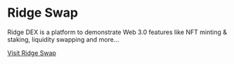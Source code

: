 # Ridge Swap

Ridge DEX is a platform to demonstrate Web 3.0 features like NFT minting & staking, liquidity swapping and more...

<a href = "www.ridgeswap.com">
Visit Ridge Swap
</a>

